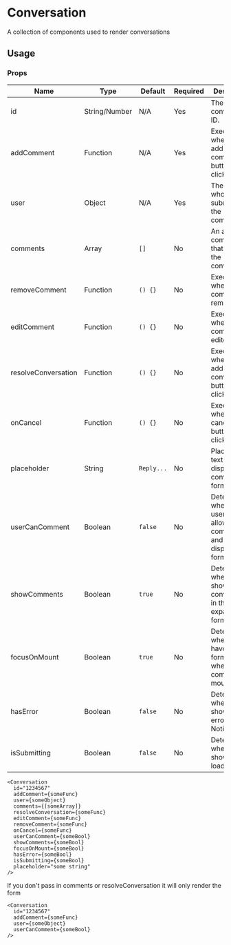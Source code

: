# Conversation
A collection of components used to render conversations

## Usage

### Props

| Name                | Type          | Default   | Required | Description                                                                   |
| ------------------- |-------------- | --------- | -------- |------------------------------------------------------------------------------ |
| id                  | String/Number | N/A       | Yes      | The conversation ID.                                                          |
| addComment          | Function      | N/A       | Yes      | Executes when the add comment button is clicked.                              |
| user                | Object        | N/A       | Yes      | The user who is submitting the comment.                                       |
| comments            | Array         | `[]`      | No       | An array of comments that are in the conversation.                            |
| removeComment       | Function      | `() {}`   | No       | Executes when the comment is removed.                                         |
| editComment         | Function      | `() {}`   | No       | Executes when the comment is edited.                                          |
| resolveConversation | Function      | `() {}`   | No       | Executes when the add resolve conversation button is clicked.                 |
| onCancel            | Function      | `() {}`   | No       | Executes when the cancel button is clicked.                                   |
| placeholder         | String        | `Reply...`| No       | Placeholder text to display in the conversation form input.                   |
| userCanComment      | Boolean       | `false`   | No       | Determines whether the user is allowed to comment and if to display the form. |
| showComments        | Boolean       | `true`    | No       | Determines whether to show the conversation in the expanded format.           |
| focusOnMount        | Boolean       | `true`    | No       | Determines whether to have the form in focus when the component mounts.       |
| hasError            | Boolean       | `false`   | No       | Determines whether to show an error Notification.                             |
| isSubmitting        | Boolean       | `false`   | No       | Determines whether to show a loading state.                                   |

```
<Conversation
  id="1234567"
  addComment={someFunc}
  user={someObject}
  comments={[someArray]}
  resolveConversation={someFunc}
  editComment={someFunc}
  removeComment={someFunc}
  onCancel={someFunc}
  userCanComment={someBool}
  showComments={someBool}
  focusOnMount={someBool}
  hasError={someBool}
  isSubmitting={someBool}
  placeholder="some string"
/>
```

If you don't pass in comments or resolveConversation it will only render the form

```
<Conversation
  id="1234567"
  addComment={someFunc}
  user={someObject}
  userCanComment={someBool}
/>
```
